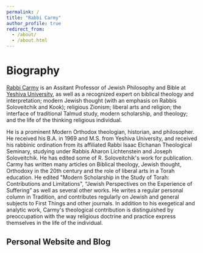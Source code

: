 ```yaml
---
permalink: /
title: "Rabbi Carmy"
author_profile: true
redirect_from: 
  - /about/
  - /about.html
---
```

Biography
======
[Rabbi Carmy]([https://pages.github.com/](https://en.wikipedia.org/wiki/Shalom_Carmy)) is an Assitant Professor of Jewish Philosophy and Bible at [Yeshiva University](https://www.yu.edu/faculty/pages/carmy-shalom), as well as a recognized expert on biblical theology and interpretation; modern Jewish thought (with an emphasis on Rabbis Soloveitchik and Kook); religious Zionism; liberal arts and religion; the interface of traditional Talmud study, modern scholarship, and theology; and the life of the thinking religious individual. 

He is a prominent Modern Orthodox theologian, historian, and philosopher. He received his B.A. in 1969 and M.S. from Yeshiva University, and received his rabbinic ordination from its affiliated Rabbi Isaac Elchanan Theological Seminary, studying under Rabbis Aharon Lichtenstein and Joseph Soloveitchik. He has edited some of R. Soloveitchik's work for publication. Carmy has written many articles on Biblical theology, Jewish thought, Orthodoxy in the 20th century and the role of liberal arts in a Torah education. He edited "Modern Scholarship in the Study of Torah: Contributions and Limitations", “Jewish Perspectives on the Experience of Suffering” as well as several other works. He writes a regular personal column in Tradition, and contributes regularly on Jewish and general subjects to First Things and other journals. In addition to his exegetical and analytic work, Carmy's theological contribution is distinguished by preoccupation with the way religious doctrine and practice express themselves in the life of the individual.

Personal Website and Blog
------

